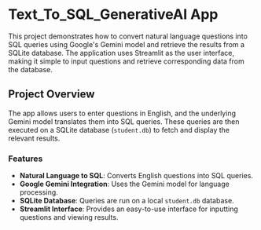 # Text_To_SQL_GenerativeAI App

This project demonstrates how to convert natural language questions into SQL queries using Google's Gemini model and retrieve the results from a SQLite database. The application uses Streamlit as the user interface, making it simple to input questions and retrieve corresponding data from the database.

## Project Overview

The app allows users to enter questions in English, and the underlying Gemini model translates them into SQL queries. These queries are then executed on a SQLite database (`student.db`) to fetch and display the relevant results.

### Features

- **Natural Language to SQL**: Converts English questions into SQL queries.
- **Google Gemini Integration**: Uses the Gemini model for language processing.
- **SQLite Database**: Queries are run on a local `student.db` database.
- **Streamlit Interface**: Provides an easy-to-use interface for inputting questions and viewing results.
